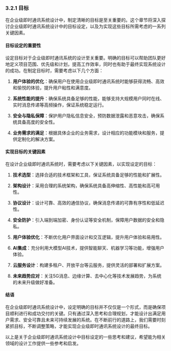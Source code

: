 ### 3.2.1 目标

在企业级即时通讯系统设计中，制定清晰的目标是至关重要的。这个章节将深入探讨企业级即时通讯系统设计中的目标设定，以及为实现这些目标所需考虑的一系列关键因素。

#### 目标设定的重要性

设定目标对于企业级即时通讯系统的设计至关重要。明确的目标可以帮助团队更好地定义项目范围、优先级和计划，提高工作效率，同时也有助于最终实现系统设计的成功。在制定目标时，需要考虑以下几个方面：

1. **用户体验的优化**：确保用户在使用企业级即时通讯系统时能够获得流畅、高效和愉悦的体验，提升用户粘性和满意度。

2. **系统性能的提升**：确保系统具备足够的性能，能够支持大规模用户同时在线、实时消息传递等高频操作，保证系统稳定运行。

3. **安全与隐私保障**：保护用户隐私信息安全，预防数据泄露和恶意攻击，确保系统具备高度的安全性。

4. **业务需求的满足**：根据具体企业的业务需求，设计相应的功能模块和服务，提供定制化的解决方案。

#### 实现目标的关键因素

在设计企业级即时通讯系统时，需要考虑以下关键因素，以实现设定的目标：

1. **技术选型**：选择合适的技术框架和工具，保证系统具备足够的性能和扩展性。

2. **架构设计**：采用合理的系统架构，确保系统具备高伸缩性、高性能和高可用性。

3. **协议设计**：设计可靠、高效的通信协议，确保消息传递的可靠有序性和低延迟性。

4. **安全防护**：引入端到端加密、身份认证等安全机制，保障用户数据的安全和隐私。

5. **用户体验优化**：不断优化用户界面设计和交互逻辑，提升用户体验和易用性。

6. **AI集成**：充分利用大模型AI技术，提供智能聊天、机器学习等功能，增强用户体验。

7. **云服务设计**：构建多租户、开放平台等云服务，提供灵活的部署和扩展方案。

8. **未来趋势应对**：关注5G消息、边缘计算、去中心化等技术发展趋势，为系统的未来升级做好准备。

#### 结语

在企业级即时通讯系统设计中，设定明确的目标并不仅仅是一个形式，而是确保项目顺利进行和成功交付的关键。只有通过深入思考和合理规划，才能设计出满足用户需求、安全可靠且未来可持续发展的系统。在不断前行的道路上，我们需要时刻紧抓目标，不断调整策略，才能实现企业级即时通讯系统设计的最终目标。

以上是关于企业级即时通讯系统设计中目标设定的一些思考和建议，希望能为相关领域的设计工作提供一些参考和启发。
